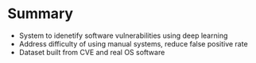 # Summary

* System to idenetify software vulnerabilities using deep learning
* Address difficulty of using manual systems, reduce false positive rate
* Dataset built from CVE and real OS software
